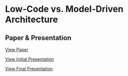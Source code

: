 # Low-Code vs. Model-Driven Architecture

## Paper & Presentation

[View Paper](https://reitermarkus.github.io/low-code-vs-model-driven/paper.pdf)

[View Initial Presentation](https://reitermarkus.github.io/low-code-vs-model-driven/initial-presentation.pdf)

[View Final Presentation](https://reitermarkus.github.io/low-code-vs-model-driven/final-presentation.pdf)

